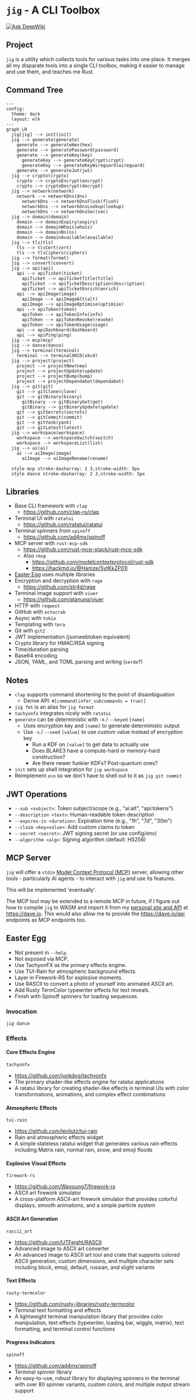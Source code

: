 # `jig` - A CLI Toolbox

[![Ask DeepWiki](https://deepwiki.com/badge.svg)](https://deepwiki.com/daveio/jig)

## Project

`jig` is a utility which collects tools for various tasks into one place. It merges all my disparate tools into a single CLI toolbox, making it easier to manage and use them, and teaches me Rust.

## Command Tree

```mermaid
---
config:
  theme: dark
  layout: elk
---
graph LR
  jig[jig] --> init(init)
  jig --> generate(generate)
    generate --> generateHex(hex)
    generate --> generatePassword(password)
    generate --> generateKey(key)
      generateKey --> generateKeyCrypt(crypt)
      generateKey --> generateKeyWireguard(wireguard)
    generate --> generateJwt(jwt)
  jig --> crypto(crypto)
    crypto --> cryptoEncrypt(encrypt)
    crypto --> cryptoDecrypt(decrypt)
  jig --> network(network)
    network --> networkDns(dns)
      networkDns --> networkDnsFlush(flush)
      networkDns --> networkDnsLookup(lookup)
      networkDns --> networkDnsSec(sec)
  jig --> domain(domain)
    domain --> domainExpiry(expiry)
    domain --> domainWhois(whois)
    domain --> domainNs(ns)
    domain --> domainAvailable(available)
  jig --> tls(tls)
    tls --> tlsCert(cert)
    tls --> tlsCiphers(ciphers)
  jig --> format(format)
  jig --> convert(convert)
  jig --> api(api)
    api --> apiTicket(ticket)
      apiTicket --> apiTicketTitle(title)
      apiTicket --> apiTicketDescription(description)
      apiTicket --> apiTicketEnrich(enrich)
    api --> apiImage(image)
      apiImage --> apiImageAlt(alt)
      apiImage --> apiImageOptimise(optimise)
    api --> apiToken(token)
      apiToken --> apiTokenInfo(info)
      apiToken --> apiTokenRevoke(revoke)
      apiToken --> apiTokenUsage(usage)
    api --> apiDashboard(dashboard)
    api --> apiPing(ping)
  jig --> mcp(mcp)
  jig --> dance(dance)
  jig --> terminal(terminal)
    terminal --> terminalXKCD(xkcd)
  jig --> project(project)
    project --> projectNew(new)
    project --> projectUpdate(update)
    project --> projectBump(bump)
    project --> projectDependabot(dependabot)
  jig --> git(git)
    git --> gitClone(clone)
    git --> gitBinary(binary)
      gitBinary --> gitBinaryGet(get)
      gitBinary --> gitBinaryUpdate(update)
    git --> gitSecrets(secrets)
    git --> gitCommit(commit)
    git --> gitYank(yank)
    git --> gitLatest(latest)
  jig --> workspace(workspace)
    workspace --> workspaceSwitch(switch)
    workspace --> workspaceList(list)
  jig --> ai(ai)
    ai --> aiImage(image)
      aiImage --> aiImageRename(rename)

  style mcp stroke-dasharray: 2 3,stroke-width: 5px
  style dance stroke-dasharray: 2 3,stroke-width: 5px
```

## Libraries

- Base CLI framework with `clap`
  - <https://github.com/clap-rs/clap>
- Terminal UI with `ratatui`
  - <https://github.com/ratatui/ratatui>
- Terminal spinners from `spinoff`
  - <https://github.com/ad4mx/spinoff>
- MCP server with `rust-mcp-sdk`
  - <https://github.com/rust-mcp-stack/rust-mcp-sdk>
  - Also `rmcp`
    - <https://github.com/modelcontextprotocol/rust-sdk>
    - <https://hackmd.io/@Hamze/SytKkZP01l>
- [Easter Egg](#easter-egg) uses multiple libraries
- Encryption and decryption with `rage`
  - <https://github.com/str4d/rage>
- Terminal image support with `viuer`
  - <https://github.com/atanunq/viuer>
- HTTP with `reqwest`
- GitHub with `octocrab`
- Async with `tokio`
- Templating with `tera`
- Git with `git2`
- JWT implementation (jsonwebtoken equivalent)
- Crypto library for HMAC/RSA signing
- Time/duration parsing
- Base64 encoding
- JSON, YAML, and TOML parsing and writing (`serde`?)

## Notes

- `clap` supports command shortening to the point of disambiguation
  - Derive API: `#[command(infer_subcommands = true)]`
- `jig fmt` is an alias for `jig format`
- `tachyonfx` integrates nicely with `ratatui`
- `generate` can be deterministic with `-k` / `--keyed` `[name]`
  - Uses encryption key and `[name]` to generate deterministic output
  - Use `-s` / `--seed` `[value]` to use custom value instead of encryption key
    - Run a KDF on `[value]` to get data to actually use
    - Does BLAKE3 have a compute-hard or memory-hard construction?
    - Are there newer funkier KDFs? Post-quantum ones?
- `init` sets up shell integration for `jig workspace`
- Reimplement `oco` so we don't have to shell out to it as `jig git commit`

## JWT Operations

- `--sub <subject>`: Token subject/scope (e.g., "ai:alt", "api:tokens")
- `--description <text>`: Human-readable token description
- `--expires-in <duration>`: Expiration time (e.g., "1h", "7d", "30m")
- `--claim <key=value>`: Add custom claims to token
- `--secret <secret>`: JWT signing secret (or use config/env)
- `--algorithm <alg>`: Signing algorithm (default: HS256)

## MCP Server

`jig` will offer a `stdio` [Model Context Protocol (MCP)](https://modelcontextprotocol.org) server, allowing other tools - particularly AI agents - to interact with `jig` and use its features.

This will be implemented 'eventually'.

The MCP tool may be extended to a remote MCP in future, if I figure out how to compile `jig` to WASM and import it from my [personal site and API](https://github.com/daveio/dave-io) at <https://dave.io>. This would also allow me to provide the <https://dave.io/api> endpoints as MCP endpoints too.

## Easter Egg

- Not present in `--help`.
- Not exposed via MCP.
- Use TachyonFX as the primary effects engine.
- Use TUI-Rain for atmospheric background effects.
- Layer in Firework-RS for explosive moments.
- Use RASCII to convert a photo of yourself into animated ASCII art.
- Add Rusty TermColor typewriter effects for text reveals.
- Finish with Spinoff spinners for loading sequences.

### Invocation

`jig dance`

### Effects

#### Core Effects Engine

`tachyonfx`

- <https://github.com/junkdog/tachyonfx>
- The primary shader-like effects engine for ratatui applications
- A ratatui library for creating shader-like effects in terminal UIs with color transformations, animations, and complex effect combinations

#### Atmospheric Effects

`tui-rain`

- <https://github.com/levilutz/tui-rain>
- Rain and atmospheric effects widget
- A simple stateless ratatui widget that generates various rain effects including Matrix rain, normal rain, snow, and emoji floods

#### Explosive Visual Effects

`firework-rs`

- <https://github.com/Wayoung7/firework-rs>
- ASCII art firework simulator
- A cross-platform ASCII-art firework simulator that provides colorful displays, smooth animations, and a simple particle system

#### ASCII Art Generation

`rascii_art`

- <https://github.com/UTFeight/RASCII>
- Advanced image to ASCII art converter
- An advanced image to ASCII art tool and crate that supports colored ASCII generation, custom dimensions, and multiple character sets including block, emoji, default, russian, and slight variants

#### Text Effects

`rusty-termcolor`

- <https://github.com/rusty-libraries/rusty-termcolor>
- Terminal text formatting and effects
- A lightweight terminal manipulation library that provides color manipulation, text effects (typewriter, loading bar, wiggle, matrix), text formatting, and terminal control functions

#### Progress Indicators

`spinoff`

- <https://github.com/ad4mx/spinoff>
- Terminal spinner library
- An easy-to-use, robust library for displaying spinners in the terminal with over 80 spinner variants, custom colors, and multiple output stream support
